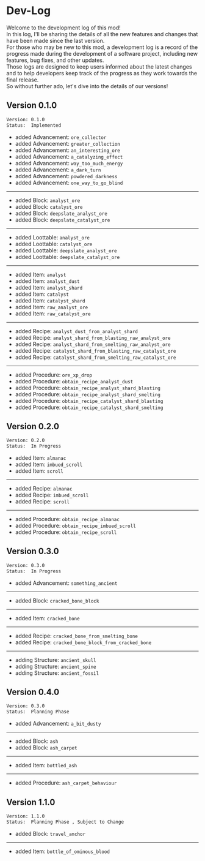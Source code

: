 # Dev-Log
Welcome to the development log of this mod!  
In this log, I'll be sharing the details of all the new features and changes that have been made since the last version.  
For those who may be new to this mod, a development log is a record of the progress made during the development of a software project, including new features, bug fixes, and other updates.  
Those logs are designed to keep users informed about the latest changes and to help developers keep track of the progress as they work towards the final release.  
So without further ado, let's dive into the details of our versions!

## Version 0.1.0
```txt
Version: 0.1.0
Status:  Implemented
```
- added Advancement: ```ore_collector```
- added Advancement: ```greater_collection```
- added Advancement: ```an_interesting_ore```
- added Advancement: ```a_catalyzing_effect```
- added Advancement: ```way_too_much_energy```
- added Advancement: ```a_dark_turn```
- added Advancement: ```powdered_darkness```
- added Advancement: ```one_way_to_go_blind```
---
- added Block: ```analyst_ore```
- added Block: ```catalyst_ore```
- added Block: ```deepslate_analyst_ore```
- added Block: ```deepslate_catalyst_ore```
---
- added Loottable: ```analyst_ore```
- added Loottable: ```catalyst_ore```
- added Loottable: ```deepslate_analyst_ore```
- added Loottable: ```deepslate_catalyst_ore```
---
- added Item: ```analyst```
- added Item: ```analyst_dust```
- added Item: ```analyst_shard```
- added Item: ```catalyst```
- added Item: ```catalyst_shard```
- added Item: ```raw_analyst_ore```
- added Item: ```raw_catalyst_ore```
---
- added Recipe: ```analyst_dust_from_analyst_shard```
- added Recipe: ```analyst_shard_from_blasting_raw_analyst_ore```
- added Recipe: ```analyst_shard_from_smelting_raw_analyst_ore```
- added Recipe: ```catalyst_shard_from_blasting_raw_catalyst_ore```
- added Recipe: ```catalyst_shard_from_smelting_raw_catalyst_ore```
---
- added Procedure: ```ore_xp_drop```
- added Procedure: ```obtain_recipe_analyst_dust```
- added Procedure: ```obtain_recipe_analyst_shard_blasting```
- added Procedure: ```obtain_recipe_analyst_shard_smelting```
- added Procedure: ```obtain_recipe_catalyst_shard_blasting```
- added Procedure: ```obtain_recipe_catalyst_shard_smelting```

## Version 0.2.0
```txt
Version: 0.2.0
Status:  In Progress
```
- added Item: ```almanac```
- added Item: ```imbued_scroll```
- added Item: ```scroll```
---
- added Recipe: ```almanac```
- added Recipe: ```imbued_scroll```
- added Recipe: ```scroll```
---
- added Procedure: ```obtain_recipe_almanac```
- added Procedure: ```obtain_recipe_imbued_scroll```
- added Procedure: ```obtain_recipe_scroll```

## Version 0.3.0
```txt
Version: 0.3.0
Status:  In Progress
```
- added Advancement: ```something_ancient```
---
- added Block: ```cracked_bone_block```
---
- added Item: ```cracked_bone```
---
- added Recipe: ```cracked_bone_from_smelting_bone```
- added Recipe: ```cracked_bone_block_from_cracked_bone```
---
- adding Structure: ```ancient_skull```
- adding Structure: ```ancient_spine```
- adding Structure: ```ancient_fossil```


## Version 0.4.0
```txt
Version: 0.3.0
Status:  Planning Phase
```
- added Advancement: ```a_bit_dusty```
---
- added Block: ```ash```
- added Block: ```ash_carpet```
---
- added Item: ```bottled_ash```
---
- added Procedure: ```ash_carpet_behaviour```

## Version 1.1.0
```txt
Version: 1.1.0
Status:  Planning Phase , Subject to Change
```
- added Block: ```travel_anchor```
---
- added Item: ```bottle_of_ominous_blood```

